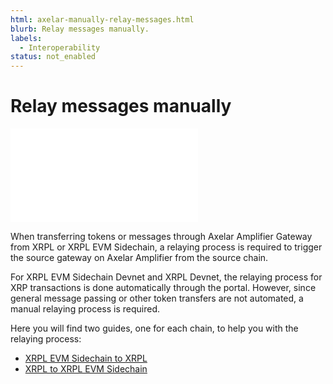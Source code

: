 ```yaml
---
html: axelar-manually-relay-messages.html
blurb: Relay messages manually.
labels:
  - Interoperability
status: not_enabled
---
```

# Relay messages manually

<embed src="/snippets/_axelar-relaying-disclaimer.md" />

When transferring tokens or messages through Axelar Amplifier Gateway from XRPL or XRPL EVM Sidechain, a relaying process is required to trigger the source gateway on Axelar Amplifier from the source chain. 

For XRPL EVM Sidechain Devnet and XRPL Devnet, the relaying process for XRP transactions is done automatically through the portal. However, since general message passing or other token transfers are not automated, a manual relaying process is required.

Here you will find two guides, one for each chain, to help you with the relaying process:

- [XRPL EVM Sidechain to XRPL](/docs/evm-sidechain/axelar-relay-transfer-xrpl-evm-sidechain-to-xrpl.md)
- [XRPL to XRPL EVM Sidechain](/docs/evm-sidechain/axelar-relay-transfer-xrpl-to-xrpl-evm-sidechain.md)
